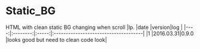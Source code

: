 # Static_BG
HTML with clean static BG changing when scroll
|lp.  |date      |version|log                                   |
|----:|:--------:|:-----:|:-------------------------------------|
|1    |2016.03.31|0.9.0  |looks good but need to clean code look|
